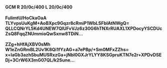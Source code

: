 #### GCM R 20/0c/400 L 20/0c/400 
**FulimtU/HoCkaOaA**<br/>**TLYvpsUuKgM+AoBXpc9Gqzr8cRmiP1WbLSFblAtNWgQ=**<br/>**QLLCQNrYL5Kd4UNEW7QlUFvVJz6z30G6hTNXrRUAXL1XPDocyYSCDUcZsQ8FqqZNUmmioQwSxnw8TDiN...**<br/><br/> 
**ZZg+hHfAjXBV0sMh**<br/>**W1eZnGRmBL2Uv1K8Qi1fYzAG+a7ePBp/+Sm0MFxZZhs=**<br/>**x+IaGb3azhSbuMUSRxzGa+jNbl0GXJrYLYY8KSGpruKTN7e2r+XPDvDSEDj+3CrW6X3mG07QL/k2Sune...**